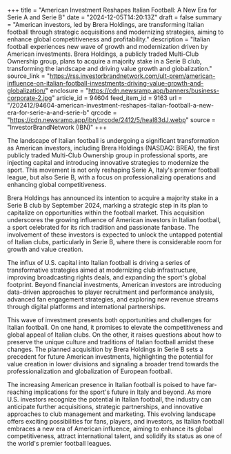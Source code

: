 +++
title = "American Investment Reshapes Italian Football: A New Era for Serie A and Serie B"
date = "2024-12-05T14:20:13Z"
draft = false
summary = "American investors, led by Brera Holdings, are transforming Italian football through strategic acquisitions and modernizing strategies, aiming to enhance global competitiveness and profitability."
description = "Italian football experiences new wave of growth and modernization driven by American investments. Brera Holdings, a publicly traded Multi-Club Ownership group, plans to acquire a majority stake in a Serie B club, transforming the landscape and driving value growth and globalization."
source_link = "https://rss.investorbrandnetwork.com/ult-prem/american-influence-on-italian-football-investments-driving-value-growth-and-globalization/"
enclosure = "https://cdn.newsramp.app/banners/business-corporate-2.jpg"
article_id = 94604
feed_item_id = 9163
url = "/202412/94604-american-investment-reshapes-italian-football-a-new-era-for-serie-a-and-serie-b"
qrcode = "https://cdn.newsramp.app/ibn/qrcode/2412/5/heal83dJ.webp"
source = "InvestorBrandNetwork (IBN)"
+++

<p>The landscape of Italian football is undergoing a significant transformation as American investors, including Brera Holdings (NASDAQ: BREA), the first publicly traded Multi-Club Ownership group in professional sports, are injecting capital and introducing innovative strategies to modernize the sport. This movement is not only reshaping Serie A, Italy's premier football league, but also Serie B, with a focus on professionalizing operations and enhancing global competitiveness.</p><p>Brera Holdings has announced its intention to acquire a majority stake in a Serie B club by September 2024, marking a strategic step in its plan to capitalize on opportunities within the football market. This acquisition underscores the growing influence of American investors in Italian football, a sport celebrated for its rich tradition and passionate fanbase. The involvement of these investors is expected to unlock the untapped potential of Italian clubs, particularly in Serie B, where there is considerable room for growth and value creation.</p><p>The influx of U.S. capital into Italian football is driving a series of transformative strategies aimed at modernizing club infrastructure, improving broadcasting rights deals, and expanding the sport's global footprint. Beyond financial investments, American investors are introducing data-driven approaches to player recruitment and performance analysis, advanced fan engagement strategies, and exploring new revenue streams through digital platforms and international partnerships.</p><p>This wave of investment presents both opportunities and challenges for Italian football. On one hand, it promises to elevate the competitiveness and global appeal of Italian clubs. On the other, it raises questions about how to preserve the unique culture and traditions of Italian football amidst these changes. The planned acquisition by Brera Holdings in Serie B sets a precedent for future American investments, highlighting the potential for value creation in lower divisions and signaling a broader trend towards the professionalization and globalization of European football.</p><p>The increasing American presence in Italian football is poised to have far-reaching implications for the sport's future in Italy and beyond. As more U.S. investors recognize the potential in Italian football, the industry can anticipate further acquisitions, strategic partnerships, and innovative approaches to club management and marketing. This evolving landscape offers exciting possibilities for fans, players, and investors, as Italian football embraces a new era of American influence, aiming to enhance its global competitiveness, attract international talent, and solidify its status as one of the world's premier football leagues.</p>